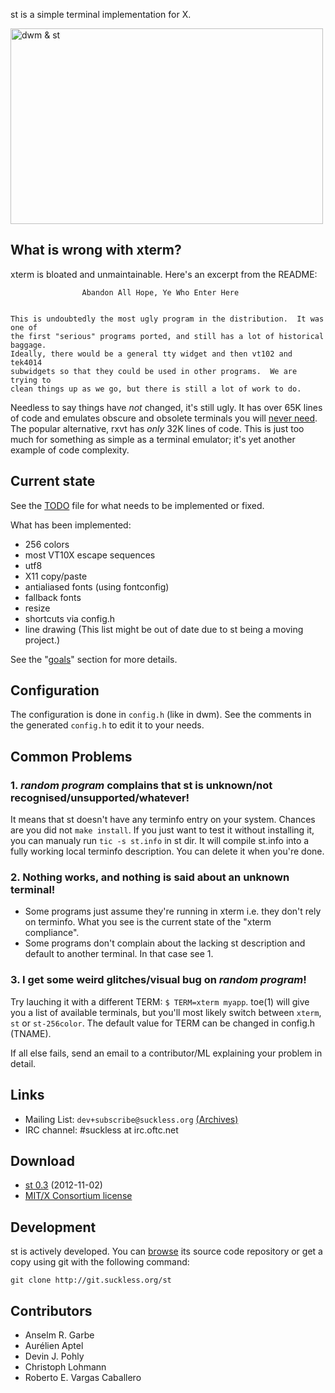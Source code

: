 st is a simple terminal implementation for X.

<a href="http://st.suckless.org/screenshots/20h-2012.png" title="dwm &amp; st"><img src="http://st.suckless.org/screenshots/20h-2012.png" width="500" height="313" alt="dwm &amp; st" /></a>

What is wrong with xterm?
-------------------------
xterm is bloated and unmaintainable. Here's an excerpt from the README:

					Abandon All Hope, Ye Who Enter Here
		
		
	This is undoubtedly the most ugly program in the distribution.	It was one of
	the first "serious" programs ported, and still has a lot of historical baggage.
	Ideally, there would be a general tty widget and then vt102 and tek4014 
	subwidgets so that they could be used in other programs.  We are trying to 
	clean things up as we go, but there is still a lot of work to do.

Needless to say things have *not* changed, it's still ugly.
It has over 65K lines of code and emulates obscure and obsolete terminals 
you will [never need](http://www.science.uva.nl/museum/tek4014.php). 
The popular alternative, rxvt has *only* 32K lines of code. This is just
too much for something as simple as a terminal emulator; it's yet another
example of code complexity.

Current state
-------------
See the [TODO](http://git.suckless.org/st/plain/TODO) file for what needs to
be implemented or fixed.

What has been implemented:
* 256 colors
* most VT10X escape sequences
* utf8
* X11 copy/paste
* antialiased fonts (using fontconfig)
* fallback fonts
* resize
* shortcuts via config.h
* line drawing
(This list might be out of date due to st being a moving project.)

See the "[goals](http://st.suckless.org/goals)" section for more details.

Configuration
-------------

The configuration is done in `config.h` (like in dwm). See the comments in the
generated `config.h` to edit it to your needs.


Common Problems
---------------

### 1. *random program* complains that st is unknown/not recognised/unsupported/whatever!
It means that st doesn't have any terminfo entry on your
system. Chances are you did not `make install`.  If you just want to
test it without installing it, you can manualy run `tic -s st.info` in st
dir. It will compile st.info into a fully working local terminfo
description. You can delete it when you're done.

### 2. Nothing works, and nothing is said about an unknown terminal!
* Some programs just assume they're running in xterm i.e. they don't rely on terminfo. What you see is the current state of the "xterm compliance".
* Some programs don't complain about the lacking st description and default to another terminal. In that case see 1.

### 3. I get some weird glitches/visual bug on *random program*!
Try lauching it with a different TERM: `$ TERM=xterm myapp`.  toe(1)
will give you a list of available terminals, but you'll most likely
switch between `xterm`, `st` or `st-256color`. The default value for TERM can be
changed in config.h (TNAME). 

If all else fails, send an email to a contributor/ML explaining your
problem in detail.

Links
-----
* Mailing List: `dev+subscribe@suckless.org` [(Archives)](http://lists.suckless.org/dev)
* IRC channel: #suckless at irc.oftc.net

Download
--------
* [st 0.3](http://dl.suckless.org/st/st-0.3.tar.gz) (2012-11-02)
* [MIT/X Consortium license](http://git.suckless.org/st/plain/LICENSE)

Development
-----------
st is actively developed. You can [browse](http://git.suckless.org/st) its source code repository or get a copy using git with the following command:

	git clone http://git.suckless.org/st

Contributors
------------
* Anselm R. Garbe
* Aurélien Aptel
* Devin J. Pohly
* Christoph Lohmann
* Roberto E. Vargas Caballero

